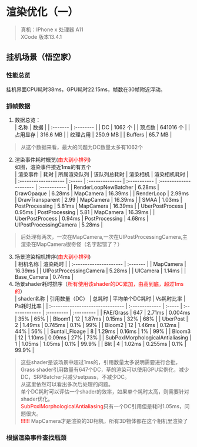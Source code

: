 # 渲染优化（一）
>真机：IPhone x 处理器 A11  
XCode 版本13.4.1

## 挂机场景（悟空家）
### 性能总览
 挂机界面CPU耗时38ms，GPU耗时22.15ms，帧数在30帧附近浮动。
### 抓帧数据
1. 数据总览：  
   | 名称     | 数据      |
   | :------- | :-------- |
   | DC       | 1062 个   |
   | 顶点数   | 641016 个 |
   | 占用显存 | 316.6 MB  |
   | 纹理占用 | 250.9 MB  |
   | Buffers  | 65.7 MB   |
> 从这个数据来看，最大的问题为DC数量太多有1062个
2. 渲染事件耗时概览(<font color = red>由大到小排列</font>)   
   如图，渲染事件接近1ms的有五个  
   | 渲染事件             | 耗时   | 所属渲染队列    | 该队列总耗时 | 渲染相机               | 渲染相机耗时 |
   | :------------------- | :----- | :-------------- | :----------- | :--------------------- | :----------- |
   | RenderLoopNewBatcher | 6.28ms | DrawOpaque      | 6.28ms       | MapCamera              | 16.39ms      |
   | RenderLoop           | 2.99ms | DrawTransparent | 2.99         | MapCamera              | 16.39ms      |
   | SMAA                 | 1.03ms | PostProcessing  | 5.81ms       | MapCamera              | 16.39ms      |
   | UberPostProcess      | 0.95ms | PostProcessing  | 5.81         | MapCamera              | 16.39ms      |
   | UberPostProcess      | 0.94ms | PostProcessing  | 4.68ms       | UIPostProcessingCamera | 5.28ms       |
> 后处理有两次，一次在MapCamera,一次在UIPostProcessingCamera,主渲染在MapCamera很奇怪（名字起错了？）
3. 场景渲染相机排序(<font color = red>由大到小排列</font>)   
   | 相机名称               | 渲染耗时 |
   | :--------------------- | :------- |
   | MapCamera              | 16.39ms  |
   | UIPostProcessingCamera | 5.28ms   |
   | UICamera               | 1.14ms   |
   | Base_Camera            | 0.74ms   |
4. 场景shader耗时排序（<font color = red>所有使用该shader的DC累加，由高到底，超过1ms的</font>）   
   | shader名称                       | 引用数量（DC） | 总耗时 | 平均单个DC耗时 | Vs耗时比率 | Ps耗时比率 |
   | :------------------------------- | :------------- | :----- | :------------- | :--------- | :--------- |
   | FAE/Grass                        | 647            | 2.71ms | 0.004ms        | 35%        | 65%        |
   | Bloom1                           | 12             | 1.87ms | 0.15ms         | 32%        | 68%        |
   | UberPost                         | 2              | 1.49ms | 0.745ms        | 0.1%       | 99%        |
   | Bloom2                           | 12             | 1.46ms | 0.12ms         | 44%        | 56%        |
   | Suntail_Floage                   | 8              | 1.29ms | 0.16ms         | 1%         | 99%        |
   | Bloom3                           | 12             | 1.10ms | 0.09ms         | 27%        | 73%        |
   | SubPoxlMorphologicalAntialiasing | 1              | 1.05ms | 1.05ms         | 0.1%       | 99.9%      |
   | Blit                             | 4              | 1.02ms | 0.255ms        | 0.1%       | 99.9%      |
> 这些shader是该场景中超过1ms的，引用数量太多说明需要进行合批，Grass shader引用数量有647个DC，草的渲染可以使用GPU实例化，减少DC，SRPBatcher只减少setpass，不减少DC。  
> 从这里依然可以看出多次后处理的问题。  
> 单个DC耗时可以评估一个shader的效率，如果单个耗时太高，则需要针对shader优化。  
> <font color = red>SubPoxlMorphologicalAntialiasing</font>只有一个DC引用但是耗时1.05ms，问题很大。  
> <font color = red>!!!!!!</font> MapCamera才是渲染的3D相机，所有3D物体都在这个相机里渲染了   
### 根据渲染事件查找瓶颈


   
   
